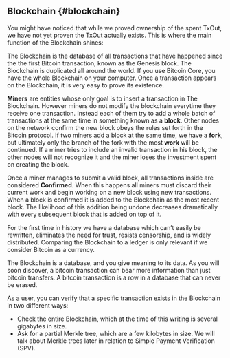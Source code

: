 ## Blockchain {#blockchain}

You might have noticed that while we proved ownership of the spent TxOut, we have not yet proven the TxOut actually exists. This is where the main function of the Blockchain shines:

The Blockchain is the database of all transactions that have happened since the the first Bitcoin transaction, known as the Genesis block. The Blockchain is duplicated all around the world. If you use Bitcoin Core, you have the whole Blockchain on your computer. Once a transaction appears on the Blockchain, it is very easy to prove its existence.

**Miners** are entities whose only goal is to insert a transaction in The Blockchain. However miners do not modify the blockchain everytime they receive one transaction. Instead each of them try to add a whole batch of transactions at the same time in something known as a **block**. Other nodes on the network confirm the new block obeys the rules set forth in the Bitcoin protocol. If two miners add a block at the same time, we have a **fork**, but ultimately only the branch of the fork with the most **work** will be continued. If a miner tries to include an invalid transaction in his block, the other nodes will not recognize it and the miner loses the investment spent on creating the block.

Once a miner manages to submit a valid block, all transactions inside are considered **Confirmed**. When this happens all miners must discard their current work and begin working on a new block using new transactions. When a block is confirmed it is added to the Blockchain as the most recent block. The likelihood of this addition being undone decreases dramatically with every subsequent block that is added on top of it.

For the first time in history we have a database which can’t easily be rewritten, eliminates the need for trust, resists censorship, and is widely distributed. Comparing the Blockchain to a ledger is only relevant if we consider Bitcoin as a currency.

The Blockchain is a database, and you give meaning to its data. As you will soon discover, a bitcoin transaction can bear more information than just bitcoin transfers. A bitcoin transaction is a row in a database that can never be erased.

As a user, you can verify that a specific transaction exists in the Blockchain in two different ways:

*   Check the entire Blockchain, which at the time of this writing is several gigabytes in size.
*   Ask for a partial Merkle tree, which are a few kilobytes in size. We will talk about Merkle trees later in relation to Simple Payment Verification (SPV).
